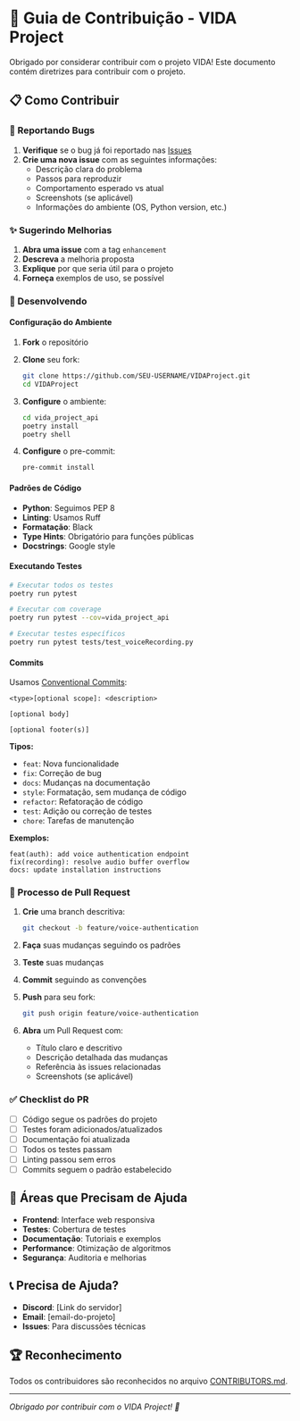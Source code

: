 # 🤝 Guia de Contribuição - VIDA Project

Obrigado por considerar contribuir com o projeto VIDA! Este documento contém diretrizes para contribuir com o projeto.

## 📋 Como Contribuir

### 🐛 Reportando Bugs

1. **Verifique** se o bug já foi reportado nas [Issues](https://github.com/unb-mds/VIDAProject/issues)
2. **Crie uma nova issue** com as seguintes informações:
   - Descrição clara do problema
   - Passos para reproduzir
   - Comportamento esperado vs atual
   - Screenshots (se aplicável)
   - Informações do ambiente (OS, Python version, etc.)

### ✨ Sugerindo Melhorias

1. **Abra uma issue** com a tag `enhancement`
2. **Descreva** a melhoria proposta
3. **Explique** por que seria útil para o projeto
4. **Forneça** exemplos de uso, se possível

### 🔧 Desenvolvendo

#### Configuração do Ambiente

1. **Fork** o repositório
2. **Clone** seu fork:

   ```bash
   git clone https://github.com/SEU-USERNAME/VIDAProject.git
   cd VIDAProject
   ```

3. **Configure** o ambiente:

   ```bash
   cd vida_project_api
   poetry install
   poetry shell
   ```

4. **Configure** o pre-commit:
   ```bash
   pre-commit install
   ```

#### Padrões de Código

- **Python**: Seguimos PEP 8
- **Linting**: Usamos Ruff
- **Formatação**: Black
- **Type Hints**: Obrigatório para funções públicas
- **Docstrings**: Google style

#### Executando Testes

```bash
# Executar todos os testes
poetry run pytest

# Executar com coverage
poetry run pytest --cov=vida_project_api

# Executar testes específicos
poetry run pytest tests/test_voiceRecording.py
```

#### Commits

Usamos [Conventional Commits](https://www.conventionalcommits.org/):

```
<type>[optional scope]: <description>

[optional body]

[optional footer(s)]
```

**Tipos:**

- `feat`: Nova funcionalidade
- `fix`: Correção de bug
- `docs`: Mudanças na documentação
- `style`: Formatação, sem mudança de código
- `refactor`: Refatoração de código
- `test`: Adição ou correção de testes
- `chore`: Tarefas de manutenção

**Exemplos:**

```
feat(auth): add voice authentication endpoint
fix(recording): resolve audio buffer overflow
docs: update installation instructions
```

### 🔄 Processo de Pull Request

1. **Crie** uma branch descritiva:

   ```bash
   git checkout -b feature/voice-authentication
   ```

2. **Faça** suas mudanças seguindo os padrões
3. **Teste** suas mudanças
4. **Commit** seguindo as convenções
5. **Push** para seu fork:

   ```bash
   git push origin feature/voice-authentication
   ```

6. **Abra** um Pull Request com:
   - Título claro e descritivo
   - Descrição detalhada das mudanças
   - Referência às issues relacionadas
   - Screenshots (se aplicável)

### ✅ Checklist do PR

- [ ] Código segue os padrões do projeto
- [ ] Testes foram adicionados/atualizados
- [ ] Documentação foi atualizada
- [ ] Todos os testes passam
- [ ] Linting passou sem erros
- [ ] Commits seguem o padrão estabelecido

## 🎯 Áreas que Precisam de Ajuda

- **Frontend**: Interface web responsiva
- **Testes**: Cobertura de testes
- **Documentação**: Tutoriais e exemplos
- **Performance**: Otimização de algoritmos
- **Segurança**: Auditoria e melhorias

## 📞 Precisa de Ajuda?

- **Discord**: [Link do servidor]
- **Email**: [email-do-projeto]
- **Issues**: Para discussões técnicas

## 🏆 Reconhecimento

Todos os contribuidores são reconhecidos no arquivo [CONTRIBUTORS.md](./CONTRIBUTORS.md).

---

_Obrigado por contribuir com o VIDA Project! 🚀_
